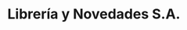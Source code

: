 ---
title: "Librería y Novedades S.A."
url: /santiago-de-veraguas/libreria-y-novedades-s-a/
shop: Bücher
---